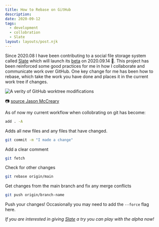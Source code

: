 ```yaml
---
title: How to Rebase on GitHub
description:
date: 2020-09-12
tags:
  - development
  - collobration 
  - Slate
layout: layouts/post.njk
---
```


Since 2020.08 I have been contributing to a social file storage system called [Slate](https://slate.host) which will launch its [beta](https://www.producthunt.com/posts/slate-f195dcdd-18e2-4dc2-8c70-45208ccbb862) on 2020.09.14 🎉. This project has been reinforced some good practices for me in how I collaborate and communicate work over GitHub. One key change for me has been how to rebase, which take the work you have done and places it in the current work tree if changes. 

![A verity of GitHub worktree modifications](https://res.cloudinary.com/practicaldev/image/fetch/s--BTsRd9V4--/c_limit%2Cf_auto%2Cfl_progressive%2Cq_auto%2Cw_880/https://jason.pureconcepts.net/images/tree-progressing-git-rebase.png)

📷 [source Jason McCreary](https://dev.to/gonedark)


As of now my current workflow when collobrating on git has become:

```bash 
add . -A
```
Adds all new files and any files that have changed.


```bash 
git commit -m "I made a change" 
```
Add a clear comment


```bash 
git fetch
```
Check for other changes


```bash 
git rebase origin/main
```
Get changes from the main branch and fix any merge conflicts


```bash 
git push origin/branch-name
```
Push your changes! Occasionally you may need to add the `--force` flag here.


_If you are interested in giving [Slate](https://slate.host) a try you can play with the alpha now!_
